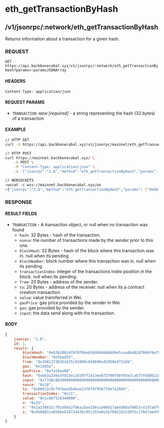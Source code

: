 # eth_getTransactionByHash

## /v1/jsonrpc/:network/eth_getTransactionByHash

Returns information about a transaction for a given hash.

### REQUEST

`GET https://api.backbonecabal.xyz/v1/jsonrpc/:network/eth_getTransactionByHash?params=:paramsJSONArray`

#### HEADERS

`Content-Type: application/json`

#### REQUEST PARAMS

- `TRANSACTION HASH` _[required]_ - a string representing the hash (32 bytes) of
  a transaction

#### EXAMPLE

```bash
// HTTP GET
curl -G https://api.backbonecabal.xyz/v1/jsonrpc/mainnet/eth_getTransactionByHash --data-urlencode 'params=["0xbb3a336e3f823ec18197f1e13ee875700f08f03e2cab75f0d0b118dabb44cba0"]'

// HTTP POST
curl https://mainnet.backbonecabal.xyz/ \
    -X POST \
    -H "Content-Type: application/json" \
    -d '{"jsonrpc":"2.0","method":"eth_getTransactionByHash","params": ["0xbb3a336e3f823ec18197f1e13ee875700f08f03e2cab75f0d0b118dabb44cba0"],"id":1}'

// WEBSOCKETS
>wscat -c wss://mainnet.backbonecabal.xyz/ws
>{"jsonrpc":"2.0","method":"eth_getTransactionByHash","params": ["0xbb3a336e3f823ec18197f1e13ee875700f08f03e2cab75f0d0b118dabb44cba0"],"id":1}
```

### RESPONSE

#### RESULT FIELDS

- `TRANSACTION` - A transaction object, or null when no transaction was found
  - `hash`: 32 Bytes - hash of the transaction.
  - `nonce`: the number of transactions made by the sender prior to this one.
  - `blockHash`: 32 Bytes - hash of the block where this transaction was in.
    null when its pending.
  - `blockNumber`: block number where this transaction was in. null when its
    pending.
  - `transactionIndex`: integer of the transactions index position in the block.
    null when its pending.
  - `from`: 20 Bytes - address of the sender.
  - `to`: 20 Bytes - address of the receiver. null when its a contract creation
    transaction.
  - `value`: value transferred in Wei.
  - `gasPrice`: gas price provided by the sender in Wei.
  - `gas`: gas provided by the sender.
  - `input`: the data send along with the transaction.

#### BODY

```js
{
    jsonrpc: "2.0",
    id: 1,
    result: {
        blockHash: "0xb3b20624f8f0f86eb50dd04688409e5cea4bd02d700bf6e79e9384d47d6a5a35",
        blockNumber: "0x5bad55",
        from: "0x398137383b3d25c92898c656696e41950e47316b",
        gas: "0x1d45e",
        gasPrice: "0xfa56ea00",
        hash: "0xbb3a336e3f823ec18197f1e13ee875700f08f03e2cab75f0d0b118dabb44cba0",
        input: "0xf7d8c88300000000000000000000000000000000000000000000000000000000000cee6100000000000000000000000000000000000000000000000000000000000ac3e1",
        nonce: "0x18",
        to: "0x06012c8cf97bead5deae237070f9587f8e7a266d",
        transactionIndex: "0x11",
        value: "0x1c6bf526340000",
        v: "0x25",
        r: "0x2a378831cf81d99a3f06a18ae1b6ca366817ab4d88a70053c41d7a8f0368e031",
        s: "0x450d831a05b6e418724436c05c155e0a1b7b921015d0fbc2f667aed709ac4fb5"
    }
}
```
